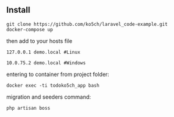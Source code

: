 ## Install

```
git clone https://github.com/ko5ch/laravel_code-example.git
docker-compose up
```
then add to your hosts file

```
127.0.0.1 demo.local #Linux

10.0.75.2 demo.local #Windows
```

entering to container from project folder:

```
docker exec -ti todoko5ch_app bash
```

migration and seeders command:
```
php artisan boss
```
